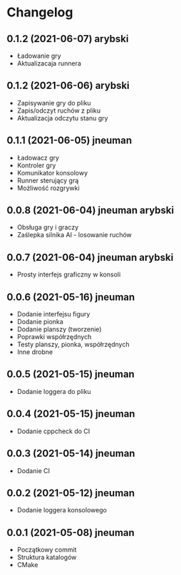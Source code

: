 # Changelog
## 0.1.2 (2021-06-07) arybski
 - Ładowanie gry
 - Aktualizacaja runnera 
## 0.1.2 (2021-06-06) arybski
 - Zapisywanie gry do pliku
 - Zapis/odczyt ruchów z pliku
 - Aktualizacja odczytu stanu gry
## 0.1.1 (2021-06-05) jneuman
- Ładowacz gry
- Kontroler gry
- Komunikator konsolowy
- Runner sterujący grą
- Możliwość rozgrywki

## 0.0.8 (2021-06-04) jneuman arybski
- Obsługa gry i graczy
- Zaślepka silnika AI - losowanie ruchów

## 0.0.7 (2021-06-04) jneuman arybski
- Prosty interfejs graficzny w konsoli

## 0.0.6 (2021-05-16) jneuman
- Dodanie interfejsu figury
- Dodanie pionka
- Dodanie planszy (tworzenie)
- Poprawki współrzędnych
- Testy planszy, pionka, współrzędnych
- Inne drobne

## 0.0.5 (2021-05-15) jneuman
- Dodanie loggera do pliku

## 0.0.4 (2021-05-15) jneuman
- Dodanie cppcheck do CI

## 0.0.3 (2021-05-14) jneuman
- Dodanie CI

## 0.0.2 (2021-05-12) jneuman
- Dodanie loggera konsolowego

## 0.0.1 (2021-05-08) jneuman
- Początkowy commit
- Struktura katalogów
- CMake

